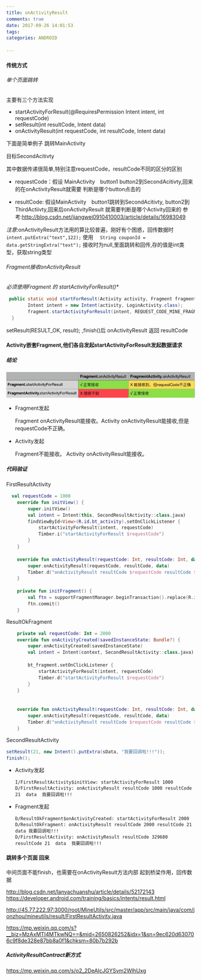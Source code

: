 ```yaml
---
title: onActivityResult
comments: true
date: 2017-09-26 14:01:53
tags:
categories: ANDROID

---
```


#### 传统方式

###### 单个页面跳转

 主要有三个方法实现
*  startActivityForResult(@RequiresPermission Intent intent, int requestCode)
*  setResult(int resultCode, Intent data)
*  onActivityResult(int requestCode, int resultCode, Intent data)

下面是简单例子
跳转MainActivity

目标SecondAcitivty


其中数据传递很简单,特别注意requestCode，resultCode不同的区分的区别

* requestCode：假设  MainActivity　button1 button2到SecondAcitivty,回来的在onActivityResult就需要
         判断是哪个button点击的

* resultCode: 假设MainActivity　button1跳转到SecondAcitivty,  button2到ThirdActiivty,回来后onActivityResult
         就需要判断是哪个Activity回来的
     参考:http://blog.csdn.net/jiangwei0910410003/article/details/16983049



*注意*:onActivityResult方法用的算比较普遍，刚好有个困惑，回传数据时`intent.putExtra("text",122);`  使用 `  String couponId = data.getStringExtra("text");` 接收时为null,里面跳转和回传,存的值是int类型，获取string类型

###### Fragment接收onActivityResult

*必须使用Fragment 的 startActivityForResult()**

```java
 public static void startForResult(Activity activity, Fragment fragment) {
        Intent intent = new Intent(activity, LoginActivity.class);
        fragment.startActivityForResult(intent, REQUEST_CODE_MINE_FRAGMENT);
  }

```

setResult(RESULT_OK, result); ,finish()后 onActivityResult 返回 resultCode 



#### Activity嵌套Fragment,他们各自发起startActivityForResult发起数据请求

##### 结论

 ![](onActivityResult/20161119124707067.jpg)

* Fragment发起

   Fragment onActivityResult能接收。Activity onActivityResult能接收,但是requestCode不正确。

* Activity发起

   Fragment不能接收。 Activity onActivityResult能接收。

##### 代码验证

FirstResultActivity

```kotlin
  val requestCode = 1000
    override fun initView() {
        super.initView()
        val intent = Intent(this, SecondResultActivity::class.java)
        findViewById<View>(R.id.bt_activity).setOnClickListener {
            startActivityForResult(intent, requestCode)
            Timber.i("startActivityForResult $requestCode")
        }
    }

    override fun onActivityResult(requestCode: Int, resultCode: Int, data: Intent?) {
        super.onActivityResult(requestCode, resultCode, data)
        Timber.d("onActivityResult resultCode $requestCode resultCode $resultCode  data  ${data?.getStringExtra(SecondResultActivity.sData)}")
    }

    private fun initFragment() {
        val ftn = supportFragmentManager.beginTransaction().replace(R.id.fl_content, newInstance("数据"))
        ftn.commit()
    }
```

ResultOkFragment

```kotlin
    private val requestCode: Int = 2000
    override fun onActivityCreated(savedInstanceState: Bundle?) {
        super.onActivityCreated(savedInstanceState)
        val intent = Intent(context, SecondResultActivity::class.java)

        bt_fragment.setOnClickListener {
            startActivityForResult(intent, requestCode)
            Timber.d("startActivityForResult $requestCode")
        }
    }


    override fun onActivityResult(requestCode: Int, resultCode: Int, data: Intent?) {
        super.onActivityResult(requestCode, resultCode, data)
        Timber.d("onActivityResult resultCode $requestCode resultCode $resultCode  data 			${data?.getStringExtra(SecondResultActivity.sData)}")
    }


```

SecondResultActivity

```java
setResult(21, new Intent().putExtra(sData, "我要回调啦!!!"));
finish();
```



* Activity发起

  ```
  I/FirstResultActivity$initView: startActivityForResult 1000
  D/FirstResultActivity: onActivityResult resultCode 1000 resultCode 21  data  我要回调啦!!!
  ```

* Fragment发起

  ```
  D/ResultOkFragment$onActivityCreated: startActivityForResult 2000
  D/ResultOkFragment: onActivityResult resultCode 2000 resultCode 21  data 我要回调啦!!!
  D/FirstResultActivity: onActivityResult resultCode 329680 resultCode 21  data  我要回调啦!!!
  ```

  

#### 跳转多个页面 回来

中间页面不能finish，也需要在onActivityResult方法内部 起到桥梁作用，回传数据

http://blog.csdn.net/lanyachuanshu/article/details/52172143
https://developer.android.com/training/basics/intents/result.html

http://45.77.222.97:3000/root/MineUtils/src/master/app/src/main/java/com/jonzhou/mineutils/result/FirstResultActivity.java

https://mp.weixin.qq.com/s?__biz=MzAxMTI4MTkwNQ==&mid=2650826252&idx=1&sn=9ec620d630706c9f8de328e87bb8a0f1&chksm=80b7b292b

#####   ActivityResultContract新方式

https://mp.weixin.qq.com/s/o2_2DeAIcJGYSvm2WlhUxg



